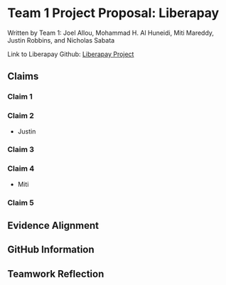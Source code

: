 # Team 1 Project Proposal: Liberapay

Written by Team 1:
Joel Allou, Mohammad H. Al Huneidi, Miti Mareddy, Justin Robbins, and Nicholas Sabata

Link to Liberapay Github: [Liberapay Project](https://github.com/liberapay/liberapay.com)

## Claims

### Claim 1

### Claim 2
- Justin

### Claim 3

### Claim 4
- Miti
### Claim 5


## Evidence Alignment


## GitHub Information


## Teamwork Reflection
